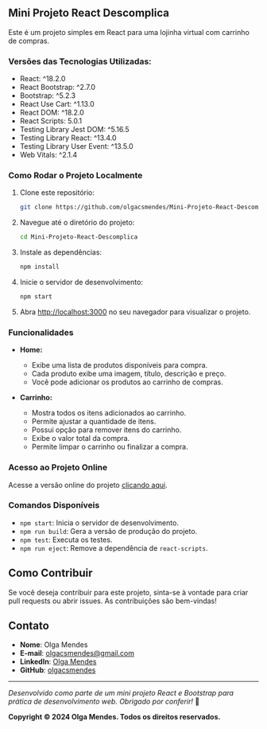 ## Mini Projeto React Descomplica

Este é um projeto simples em React para uma lojinha virtual com carrinho de compras.

### Versões das Tecnologias Utilizadas:

- React: ^18.2.0
- React Bootstrap: ^2.7.0
- Bootstrap: ^5.2.3
- React Use Cart: ^1.13.0
- React DOM: ^18.2.0
- React Scripts: 5.0.1
- Testing Library Jest DOM: ^5.16.5
- Testing Library React: ^13.4.0
- Testing Library User Event: ^13.5.0
- Web Vitals: ^2.1.4

### Como Rodar o Projeto Localmente

1. Clone este repositório:
   ```bash
   git clone https://github.com/olgacsmendes/Mini-Projeto-React-Descomplica.git
   ```

2. Navegue até o diretório do projeto:
   ```bash
   cd Mini-Projeto-React-Descomplica
   ```

3. Instale as dependências:
   ```bash
   npm install
   ```

4. Inicie o servidor de desenvolvimento:
   ```bash
   npm start
   ```

5. Abra [http://localhost:3000](http://localhost:3000) no seu navegador para visualizar o projeto.

### Funcionalidades

- **Home:**
  - Exibe uma lista de produtos disponíveis para compra.
  - Cada produto exibe uma imagem, título, descrição e preço.
  - Você pode adicionar os produtos ao carrinho de compras.

- **Carrinho:**
  - Mostra todos os itens adicionados ao carrinho.
  - Permite ajustar a quantidade de itens.
  - Possui opção para remover itens do carrinho.
  - Exibe o valor total da compra.
  - Permite limpar o carrinho ou finalizar a compra.

### Acesso ao Projeto Online

Acesse a versão online do projeto [clicando aqui](https://olgacsmendes.github.io/Mini-Projeto-React-Descomplica).

### Comandos Disponíveis

- `npm start`: Inicia o servidor de desenvolvimento.
- `npm run build`: Gera a versão de produção do projeto.
- `npm test`: Executa os testes.
- `npm run eject`: Remove a dependência de `react-scripts`.

## Como Contribuir

Se você deseja contribuir para este projeto, sinta-se à vontade para criar pull requests ou abrir issues. As contribuições são bem-vindas!

## Contato

- **Nome**: Olga Mendes
- **E-mail**: [olgacsmendes@gmail.com](mailto:olgacsmendes@gmail.com)
- **LinkedIn**: [Olga Mendes](https://www.linkedin.com/in/olga-mendes/)
- **GitHub**: [olgacsmendes](https://github.com/olgacsmendes/)

---
*Desenvolvido como parte de um mini projeto React e Bootstrap para prática de desenvolvimento web. Obrigado por conferir!* 🚀

**Copyright © 2024 Olga Mendes. Todos os direitos reservados.**
